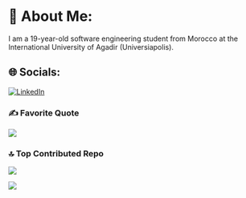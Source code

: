 # 💫 About Me:
I am a 19-year-old software engineering student from Morocco at the International University of Agadir (Universiapolis).

## 🌐 Socials:
[![LinkedIn](https://img.shields.io/badge/LinkedIn-%230077B5.svg?logo=linkedin&logoColor=white)](https://linkedin.com/in/ayoub-moufid-7b03a8276)


### ✍️ Favorite Quote
![](https://quotes-github-readme.vercel.app/api?type=horizontal&theme=tokyonight&quote=Abundance%20mindset%20is%20key.%20Nothing%20big%20was%20ever%20accomplished%20by%20thinking%20small.&author=luke%20belmar)

### 🔝 Top Contributed Repo
![](https://github-contributor-stats.vercel.app/api?username=moufidayoub11&limit=5&theme=tokyonight&combine_all_yearly_contributions=true)

[![](https://visitcount.itsvg.in/api?id=moufidayoub11&icon=0&color=0)](https://visitcount.itsvg.in)
